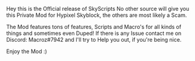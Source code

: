 Hey this is the Official release of SkyScripts
No other source will give you this Private Mod for Hypixel Skyblock, the others are most likely a Scam.

The Mod features tons of features, Scripts and Macro's for all kinds of things and sometimes even Duped!
If there is any Issue contact me on Discord: Macroz#7942 and I'll try to Help you out, if you're being nice.

Enjoy the Mod :)
